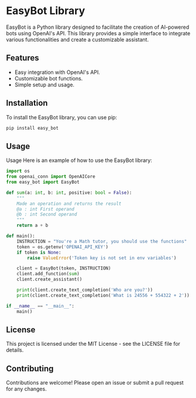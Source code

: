 # EasyBot Library

EasyBot is a Python library designed to facilitate the creation of AI-powered bots using OpenAI's API. This library provides a simple interface to integrate various functionalities and create a customizable assistant.

## Features

- Easy integration with OpenAI's API.
- Customizable bot functions.
- Simple setup and usage.

## Installation

To install the EasyBot library, you can use pip:

```bash
pip install easy_bot
```

## Usage

Usage
Here is an example of how to use the EasyBot library:

```python
import os
from openai_conn import OpenAICore
from easy_bot import EasyBot

def sum(a: int, b: int, positive: bool = False):
    """
    Made an operation and returns the result
    @a : int First operand
    @b : int Second operand
    """
    return a + b

def main():
    INSTRUCTION = "You're a Math tutor, you should use the functions"
    token = os.getenv('OPENAI_API_KEY')
    if token is None:
        raise ValueError('Token key is not set in env variables')

    client = EasyBot(token, INSTRUCTION)
    client.add_function(sum)
    client.create_assistant()

    print(client.create_text_completion('Who are you?'))
    print(client.create_text_completion('What is 24556 + 554322 + 2'))

if __name__ == "__main__":
    main()
```

## License

This project is licensed under the MIT License - see the LICENSE file for details.

## Contributing

Contributions are welcome! Please open an issue or submit a pull request for any changes.
